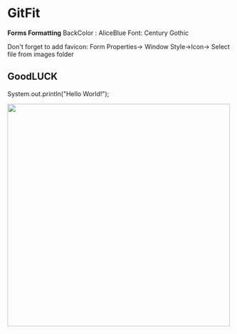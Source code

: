 # GitFit

**Forms Formatting**
BackColor : AliceBlue
Font: Century Gothic

Don't forget to add favicon:
Form Properties-> Window Style->Icon-> Select file from images folder

## GoodLUCK

System.out.println("Hello World!");


<img width = 500 src = "https://github.com/hqara/GitFit/assets/102993150/fbae438f-8068-48fe-a089-0dedd43c0818">
